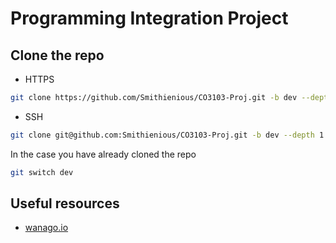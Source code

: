 # Programming Integration Project

## Clone the repo

- HTTPS

```bash
git clone https://github.com/Smithienious/CO3103-Proj.git -b dev --depth 1
```

- SSH

```bash
git clone git@github.com:Smithienious/CO3103-Proj.git -b dev --depth 1
```

In the case you have already cloned the repo

```bash
git switch dev
```

## Useful resources

- [wanago.io](https://wanago.io/2020/05/18/api-nestjs-postgresql-typeorm/)

<!--
## Change working directory

```bash
cd tfc-backend
```

## (Recommended) Initialize a virtual environment

```bash
python -m venv --upgrade-deps ./.venv
source ./.venv/bin/activate
```

## Install tools and dependencies

```bash
sudo apt update
sudo apt install -y postgresql
pip install pip-tools
pip-sync
```

## First-time setup

### Configure PostgreSQL server

```bash
sudo service postgresql start
sudo -u postgres psql \
-c "CREATE DATABASE tfc;" \
-c "CREATE ROLE tfc_admin WITH ENCRYPTED PASSWORD 'i-am-admin' LOGIN SUPERUSER;" \
-c "GRANT ALL PRIVILEGES ON DATABASE tfc TO tfc_admin;"
```

## Running the server

```bash
python manage.py <host>:<port>
```

`<host>` defaults to `127.0.0.1`\
`<port>` defaults to `8000`

## FAQ

### JWT token

On login, the access token is returned in the response body.
Take this token, put it in the header according to this format

```text
'Authorization': 'JWT <token>'
```

The space behind `JWT` is important.

### SECRET_KEY and JWT_KEY

By default, this program reads the keys from shell environment variables, i.e. `export SECRET_KEY=<key>`

You can generate the keys using the Django shell at `python manage.py shell`

```python
from django.core.management.utils import get_random_secret_key
get_random_secret_key()
```
 -->
